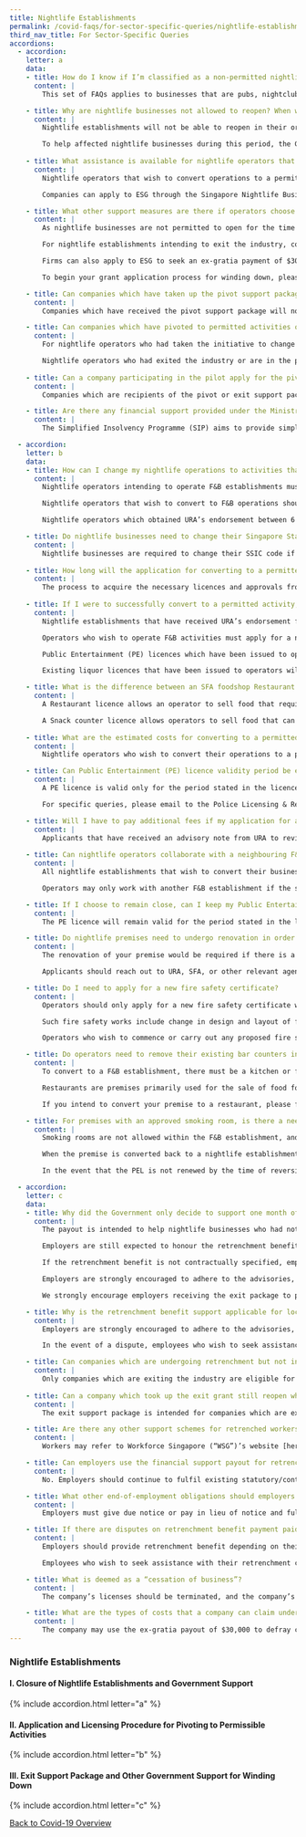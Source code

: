 ```yaml
---
title: Nightlife Establishments
permalink: /covid-faqs/for-sector-specific-queries/nightlife-establishments
third_nav_title: For Sector-Specific Queries
accordions:
  - accordion:
    letter: a
    data:
    - title: How do I know if I’m classified as a non-permitted nightlife business and if the following FAQs apply to me?
      content: |
        This set of FAQs applies to businesses that are pubs, nightclubs, discotheques, dance clubs, and karaoke outlets. It covers companies that hold an SFA Foodshop (Pubs, Bars, Nightclub, Discos) licence, and have not been permitted to operate since March 2020.

    - title: Why are nightlife businesses not allowed to reopen? When will they be allowed to resume?
      content: |
        Nightlife establishments will not be able to reopen in their original form for some time. The settings of nightlife activities entail a large number of people coming into close contact for prolonged periods of time, and often in enclosed spaces, which pose a higher risk of COVID-19 transmission. Hence, we are taking a cautious approach in the reopening of this sector and must ensure that the public health risks associated with COVID-19 are mitigated before doing so.

        To help affected nightlife businesses during this period, the Government will provide financial support to nightlife businesses that wish to pivot their businesses to activities that are currently permitted, or to exit the industry. We had previously announced that we will also work with the nightlife industry on a few pilots to reopen the sector with safe management measures (SMMs) in place. While the pilot for bars and pubs commenced in December 2020, the pilot for nightclubs and karaoke outlets has been deferred in view of the increase in community cases.
    
    - title: What assistance is available for nightlife operators that wish to convert operations to a permitted activity?
      content: |
        Nightlife operators that wish to convert operations to a permitted activity may apply to Enterprise Singapore (“ESG”) for a grant to defray qualifying costs incurred during the pivoting process such as costs related to refurbishment works, and the purchase of kitchen and service equipment.

        Companies can apply to ESG through the Singapore Nightlife Business Association (“SNBA”) at [helpdesk@snba.org.sg](mailto:helpdesk@snba.org.sg) to seek financial support for pivoting to other uses. The support will be available until 30 September 2021.

    - title: What other support measures are there if operators choose not to pivot? 
      content: |
        As nightlife businesses are not permitted to open for the time being, operators may consider making a commercial decision to pivot, remain closed or exit the industry, based on their own business assessment.

        For nightlife establishments intending to exit the industry, companies can apply to ESG through SNBA to seek financial support to offset one month of retrenchment benefit to be paid to local employees, capped at the industry median monthly wage of $3,000.

        Firms can also apply to ESG to seek an ex-gratia payment of $30,000 to defray the costs associated with the cessation of business.

        To begin your grant application process for winding down, please reach out to SNBA at [helpdesk@snba.org.sg](mailto:helpdesk@snba.org.sg). The support will be available until 30 September 2021.

    - title: Can companies which have taken up the pivot support package but later decide to cease business still qualify for the exit support package? 
      content: |
        Companies which have received the pivot support package will not be eligible for the exit support package. We strongly advise companies to consider the available options and make their own business assessment on the next steps prior to any application for support.

    - title: Can companies which have pivoted to permitted activities or exited the industry prior to the effective date of the support packages (i.e. 6 November 2020) qualify for the pivot or exit support package respectively on a retrospective basis? 
      content: |
        For nightlife operators who had taken the initiative to change their business activity earlier, ESG will be prepared to extend the pivot support package on a case-by-case basis. Operators may write to SNBA at [helpdesk@snba.org.sg](mailto:helpdesk@snba.org.sg) to appeal for the pivot support package. Such appeals will be assessed by ESG subsequently on a case-by-case basis.

        Nightlife operators who had exited the industry or are in the process of doing so may qualify for the exit support package if they are still registered with Accounting and Corporate Regulatory Authority (“ACRA”) at the point of application. The retrenchment benefit support will be tied to the number of local employees at the point of application. Employers who have retrenched their employees and provided the retrenchment benefit prior to the effective date of the exit support package may write to SNBA at [helpdesk@snba.org.sg](mailto:helpdesk@snba.org.sg). Such appeals will be assessed by ESG on a case-by-case basis.
   
    - title: Can a company participating in the pilot apply for the pivot or exit support package? 
      content: |
        Companies which are recipients of the pivot or exit support package will not be eligible to participate in the pilots.

    - title: Are there any financial support provided under the Ministry of Law’s Simplified Insolvency Programme (SIP)? 
      content: |
        The Simplified Insolvency Programme (SIP) aims to provide simpler, faster, and lower-cost proceedings to assist micro and small companies in need for winding up or restructuring. It comprises two separate programmes: (a) Simplified Debt Restructuring Programme for viable businesses; and (b) Simplified Winding Up Programme for non-viable businesses. Companies may apply for the programmes [here](https://eservices.mlaw.gov.sg/io/){:target="_blank"} before 28 July 2021.

  - accordion:
    letter: b
    data:
    - title: How can I change my nightlife operations to activities that are permitted today? What kind of licences are required?
      content: |
        Nightlife operators intending to operate F&B establishments must submit a Change of Use application with the Urban Redevelopment Authority (“URA”) to obtain planning permission to convert the premises into an F&B establishment.

        Nightlife operators that wish to convert to F&B operations should first register their interest with MTI through SNBA at [helpdesk@snba.org.sg](mailto:helpdesk@snba.org.sg). This would allow us to prioritise your subsequent regulatory submissions to the relevant agencies, as well as advise you on the support provided to nightlife operators.

        Nightlife operators which obtained URA’s endorsement between 6 November 2020 and 14 May 2021 for a one-year temporary conversion to operate F&B activities will subsequently be required to file a Change of Use application with URA if they wish to continue F&B activities when their one-year temporary conversion expires.

    - title: Do nightlife businesses need to change their Singapore Standard Industrial Classification (SSIC) code if they are changing business activity?
      content: |
        Nightlife businesses are required to change their SSIC code if their current code is not reflective of their new business activity. Operators who have converted to permitted activities should notify Accounting and Corporate Regulatory Authority (“ACRA”) by updating the changes of their company’s information on BizFile+ within 14 days. You may login your Singpass [here](https://www.bizfile.gov.sg/){:target="_blank"}.
        
    - title: How long will the application for converting to a permitted activity take?
      content: |
        The process to acquire the necessary licences and approvals from relevant agencies to change to F&B operations will take approximately three weeks from the date of submission of a completed application. If there are substantial changes to your layout for changing to a restaurant or other commercial use, the process may take longer, depending on the type of renovation required.
        
    - title: If I were to successfully convert to a permitted activity, can the premises eventually revert to its original approved use, and will I be able to retain my current licences (e.g., public entertainment and liquor licences)?
      content: |
        Nightlife establishments that have received URA’s endorsement for a one-year temporary conversion to F&B operations will be able to revert their premises to the original approved use within one year from receiving the SFA foodshop licence to carry out F&B operations, subject to the prevailing COVID-19 regulations and public health considerations associated with COVID-19. No change of use application is required.

        Operators who wish to operate F&B activities must apply for a new SFA foodshop (Restaurant/Snack Counter) licence and will not be allowed to amend their existing SFA PBND licence. Operators will not be able to hold both SFA foodshop and PBND licences concurrently.

        Public Entertainment (PE) licences which have been issued to operators will remain valid until their expiry date. Once the PE licences expire, operators who wish to provide PE other than the transmission of recorded music in restaurants, will need to apply for a new PE licence, subject to such activities being permitted by the Government at the time of application.

        Existing liquor licences that have been issued to operators will remain valid until their expiry date.

    - title: What is the difference between an SFA foodshop Restaurant licence and an SFA foodshop Snack Counter licence for operators planning to convert premise into an F&B establishment?
      content: |
        A Restaurant licence allows an operator to sell food that require extensive preparation or cooking. The operator needs to set up a full-fledge kitchen that has sufficient preparation and storage equipment, wash area, cooking range with exhaust system, etc.

        A Snack counter licence allows operators to sell food that can be cooked/heated up and do not require extensive food preparation, e.g., pizza (pre-packed frozen pizza from supermarket/factory), chicken wings, potato wedges, fishballs, etc. The operator will need basic cooking/heating equipment such as air-fryers, microwaves, ovens etc. Unlike for a restaurant licence, they will not need to set up a full-fledged kitchen.
    
    - title: What are the estimated costs for converting to a permitted activity?
      content: |
        Nightlife operators who wish to convert their operations to a permitted activity must file for a Change of Use application with the URA. The processing fees for a Change of Use application is $535 (inclusive of GST). Applicants would also need to pay the $195 licensing fee for the application of a new SFA foodshop licence, if applicable. Other costs that could be incurred include renovation costs and administrative costs, such as application for a fire safety certificate, if required.

    - title: Can Public Entertainment (PE) licence validity period be extended, or licence fees be refunded, if an operator is permitted to operate PE in the same premises in the future?
      content: |
        A PE licence is valid only for the period stated in the licence and the period cannot be varied.  For PE licensees who decide to terminate their licence as a result of the COVID-19 situation, and wish to seek a refund of the paid licence fees, the Singapore Police Force (“SPF”) will assess each request on a case by case basis. The operator may apply for a new PE licence in the future, but the application will be assessed based on its merits at that point and subject to the prevailing laws and policies.

        For specific queries, please email to the Police Licensing & Regulatory Department at [SPF_Licensing_Feedback@spf.gov.sg](mailto:SPF_Licensing_Feedback@spf.gov.sg).

    - title: Will I have to pay additional fees if my application for a change of use is rejected?
      content: |
        Applicants that have received an advisory note from URA to revise and re-submit their plans/proposal within the validity of the advisory note do not need to pay additional fees. However, applicants that have received a final rejection for a change of use would need to submit a fresh application if they wish to apply again.
        
    - title: Can nightlife operators collaborate with a neighbouring F&B outlet to serve food at their bar, pub, nightclub or karaoke outlet?
      content: |
        All nightlife establishments that wish to convert their business activity to F&B are required to provide their food preparation area within the premises for food to be served at the same place.

        Operators may only work with another F&B establishment if the supplying establishment holds a food processing establishment licence from SFA. Nonetheless, nightlife operators would still be required to convert to an F&B establishment or other permitted commercial use in order to reopen.

    - title: If I choose to remain close, can I keep my Public Entertainment (PE) licence and reopen at another location when my business is permitted to resume?
      content: |
        The PE licence will remain valid for the period stated in the licence for the current location. The operator may apply for a new PE licence in the future for the new location, but the application will be assessed by the Police based on its merits and subject to the prevailing laws and policies.

    - title: Do nightlife premises need to undergo renovation in order to obtain the requisite permits/licences for converting operations to a permitted activity?
      content: |
        The renovation of your premise would be required if there is a substantial change in the layout of the premise, such as putting up a full-fledged kitchen if one is converting to a restaurant.

        Applicants should reach out to URA, SFA, or other relevant agencies to confirm if renovation is required, depending on the type of activity that applicants are converting to. Please refrain from committing on tenancy or renovation works before receiving confirmation from the relevant agencies.

    - title: Do I need to apply for a new fire safety certificate?
      content: |
        Operators should only apply for a new fire safety certificate with Singapore Civil Defence Force ("SCDF") if substantial changes to the layout of the premises (e.g., renovation) have been made, which require fire safety works.

        Such fire safety works include change in design and layout of fire compartments or spaces that affect means of escape, relocation of fire safety products (e.g. hose-reels, fire alarm panels, emergency exit signs, fire doors/doors which affect the means of escape), etc.

        Operators who wish to commence or carry out any proposed fire safety works in any building shall apply, in accordance with the Regulations made under the Fire Safety Act to SCDF for approval of the plan for fire safety works. Such plans shall be prepared and submitted by Qualified Persons (QPs) who are registered architects or professional engineers on behalf of the building owners. Upon full completion of all fire safety works, the QP engaged by the operator must apply and obtain the fire safety certificate before using or occupying the premises.

    - title: Do operators need to remove their existing bar counters in order to convert premise into an F&B establishment? What other requirements must I demonstrate to show that I have successfully converted to an F&B establishment?
      content: |
        To convert to a F&B establishment, there must be a kitchen or food preparation area located within the premise to prepare and serve food for patrons to dine in. The bar counter must also be repurposed for such uses.

        Restaurants are premises primarily used for the sale of food for consumption at the premise without performance of live music, or live entertainment. A restaurant cannot be used as a bar. For more details, you may refer to the criteria for restaurant [here](https://www.ura.gov.sg/Corporate/Property/Business/Change-Use-of-Property-for Business/~/link.aspx?_id=66F0F4C7BF5D4AF0BBF4A57540EF9B1A&_z=z){:target="_blank"}. 

        If you intend to convert your premise to a restaurant, please first register your interest with MTI through SNBA at [helpdesk@snba.org.sg](mailto:helpdesk@snba.org.sg). This would allow us to prioritise your subsequent regulatory submissions to the relevant agencies, as well as advise you on the support provided to nightlife operators. You will subsequently be required to submit a Change of Use application with URA.

    - title: For premises with an approved smoking room, is there a need to apply to the National Environment Agency (“NEA”) again after converting to an F&B establishment or other commercial use?
      content: |
        Smoking rooms are not allowed within the F&B establishment, and all existing smoking rooms must remain closed during the period of conversion from a nightlife establishment to F&B establishment.

        When the premise is converted back to a nightlife establishment, the previously approved smoking room, which is contingent on the Public Entertainment Licence (PEL), may resume operations, subject to prevailing regulations on smoking facilities.

        In the event that the PEL is not renewed by the time of reversion, the smoking room must remain close until a valid PEL is obtained.

  - accordion:
    letter: c
    data:
    - title: Why did the Government only decide to support one month of retrenchment benefit? Would the one month of support fulfil employers’ full obligations towards the retrenchment benefit?
      content: |
        The payout is intended to help nightlife businesses who had not been allowed to operate, defray a portion of their retrenchment benefit to be paid to affected local employees during this challenging period. It is not intended to replace employers' contractual obligations.

        Employers are still expected to honour the retrenchment benefit amounts which are provided for in the employment contract, memoranda of understanding or collective agreement (for unionised companies) which are contractual entitlements. If unable to do so due to the financial circumstances, employers should negotiate with the unions/employees on a mutually acceptable retrenchment benefit package.

        If the retrenchment benefit is not contractually specified, employers should refer to the Ministry of Manpower (“MOM”)’s “[Tripartite Advisory on Managing Excess Manpower and Responsible Retrenchment](http://www.mom.gov.sg/TAMEM){:target="_blank"}” and “[Advisory on retrenchment benefit payable to retrenched employees as a result of business difficulties due to COVID-19](https://www.mom.gov.sg/covid-19/advisory-on-retrenchment-benefit-to-retrenched-employees){:target="_blank"}” in deciding on the quantum of the retrenchment benefit.

        Employers are strongly encouraged to adhere to the advisories, including the provision of retrenchment benefit to help affected employees while they search for employment.

        We strongly encourage employers receiving the exit package to provide retrenchment benefit beyond the limits of the financial support provided by the Government.

    - title: Why is the retrenchment benefit support applicable for local employees only? What about foreign employees that have been retrenched?
      content: |
        Employers are strongly encouraged to adhere to the advisories, including to provide retrenchment benefits to help all affected employees, both local and foreign.

        In the event of a dispute, employees who wish to seek assistance can approach MOM for assistance. Employees with contractual claims (i.e. retrenchment benefit spelt out in the employment contract or collective agreement) for retrenchment benefit will be referred to the Tripartite Alliance for Dispute Management to file their claims. More details can be found [here](https://www.mom.gov.sg/covid-19/frequently-asked-questions/retrenchment-benefit){:target="_blank"}.

    - title: Can companies which are undergoing retrenchment but not intending to exit the industry still qualify for the retrenchment benefit support?
      content: |
        Only companies which are exiting the industry are eligible for the retrenchment benefit support. Companies which are currently participating in the pilot or suspending operations temporarily will not qualify.
        
    - title: Can a company which took up the exit grant still reopen when restrictions on nightlife establishments relax in the future?
      content: |
        The exit support package is intended for companies which are exiting from the industry. Companies which took up the exit support will not be allowed to participate in the pilot or reopen as a nightlife business for the next 12 months. Companies should consider the options and make their own business assessment before application.    

    - title: Are there any other support schemes for retrenched workers by the Government?
      content: |
        Workers may refer to Workforce Singapore (“WSG”)’s website [here](https://content.mycareersfuture.sg/career-restarter-programme-c/){:target="_blank"} for resources on seeking alternative employment.

    - title: Can employers use the financial support payout for retrenchment benefit to fulfil other employment obligations e.g. outstanding salary?
      content: |
        No. Employers should continue to fulfil existing statutory/contractual obligations using their own finances. Failure to pay salary constitutes an offence under the Employment Act.

    - title: What other end-of-employment obligations should employers take note of?
      content: |
        Employers must give due notice or pay in lieu of notice and fulfil all other contractual obligations e.g. annual leave encashment, notice pay, before ending the employment relationship.      

    - title: If there are disputes on retrenchment benefit payment paid out, what should employers/employees do?
      content: |
        Employers should provide retrenchment benefit depending on their financial position and adhere to the “[Tripartite Advisory on Managing Excess Manpower and Responsible Retrenchment](http://www.mom.gov.sg/TAMEM){:target="_blank"}” and “[Advisory on retrenchment benefit payable to retrenched employees as a result of business difficulties due to COVID-19](https://www.mom.gov.sg/covid-19/advisory-on-retrenchment-benefit-to-retrenched-employees){:target="_blank"}”.

        Employees who wish to seek assistance with their retrenchment can approach MOM. Employees with contractual claims (i.e. retrenchment benefit spelt out in the employment contract or collective agreement) for retrenchment benefit will be referred to the Tripartite Alliance for Dispute Management to file their claims.

    - title: What is deemed as a “cessation of business”?
      content: |
        The company’s licenses should be terminated, and the company’s name should be struck off from the register of the Accounting and Corporate Regulatory Authority (“ACRA”). The company should submit (i) proof of rescission of operating licenses and (ii) notices and filings indicating commencement of strike-off or wind-up process (e.g. strike off notice from ACRA) within 3 months of receiving the letter of offer. Please refer to the ACRA website [here](https://www.acra.gov.sg/how-to-guides/closing-a-company/closing-a-local-company){:target="_blank"} for details on closing a company in Singapore.

    - title: What are the types of costs that a company can claim under the ex-gratia support?
      content: |
        The company may use the ex-gratia payout of $30,000 to defray costs associated with the cessation of business, including but not limited to early lease terminations costs, reinstatement costs, and labour-related costs.
---
```


### Nightlife Establishments

#### I. Closure of Nightlife Establishments and Government Support

{% include accordion.html letter="a" %}

#### II. Application and Licensing Procedure for Pivoting to Permissible Activities

{% include accordion.html letter="b" %}

#### III. Exit Support Package and Other Government Support for Winding Down

{% include accordion.html letter="c" %}

[Back to Covid-19 Overview](/covid/)
